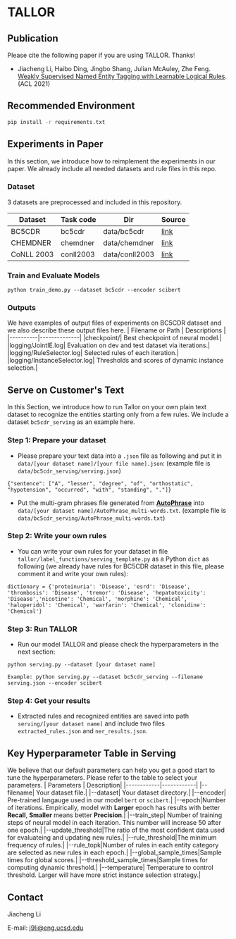 # TALLOR

## Publication
Please cite the following paper if you are using TALLOR. Thanks!

* Jiacheng Li, Haibo Ding, Jingbo Shang, Julian McAuley, Zhe Feng. [Weakly Supervised Named Entity Tagging with Learnable Logical Rules](https://arxiv.org/abs/2107.02282). (ACL 2021)

## Recommended Environment

```bash
pip install -r requirements.txt
```

## Experiments in Paper
In this section, we introduce how to reimplement the experiments in our paper. We already include all needed datasets and rule files in this repo.
### Dataset
3 datasets are preprocessed and included in this repository.

| Dataset             | Task code     | Dir                      | Source   |
|---------------------|---------------|--------------------------|----------|
| BC5CDR   | bc5cdr           | data/bc5cdr                 | [link](https://biocreative.bioinformatics.udel.edu/tasks/biocreative-v/track-3-cdr/)|
| CHEMDNER              | chemdner        | data/chemdner             | [link](https://biocreative.bioinformatics.udel.edu/resources/biocreative-iv/chemdner-corpus/)|
| CoNLL 2003              | conll2003         | data/conll2003               | [link](https://arxiv.org/pdf/cs/0306050v1.pdf)|


### Train and Evaluate Models
```
python train_demo.py --dataset bc5cdr --encoder scibert
```

### Outputs
We have examples of output files of experiments on BC5CDR dataset and we also describe these output files here.
| Filename or Path | Descriptions |
|----------|--------------|
|checkpoint/| Best checkpoint of neural model.|
|logging/JointIE.log| Evaluation on dev and test dataset via iterations.|
|logging/RuleSelector.log| Selected rules of each iteration.|
|logging/InstanceSelector.log| Thresholds and scores of dynamic instance selection.|

## Serve on Customer's Text
In this Section, we introduce how to run Tallor on your own plain text dataset to recognize the entities starting only from a few rules. We include a dataset ```bc5cdr_serving``` as an example here.

### Step 1: Prepare your dataset
* Please prepare your text data into a ```.json``` file as following and put it in ```data/[your dataset name]/[your file name].json```: (example file is ```data/bc5cdr_serving/serving.json```)
```
{"sentence": ["A", "lesser", "degree", "of", "orthostatic", "hypotension", "occurred", "with", "standing", "."]}
```
* Put the multi-gram phrases file generated from **[AutoPhrase](https://github.com/shangjingbo1226/AutoPhrase)** into ```data/[your dataset name]/AutoPhrase_multi-words.txt```.
(example file is ```data/bc5cdr_serving/AutoPhrase_multi-words.txt```)

### Step 2: Write your own rules
* You can write your own rules for your dataset in file ```tallor/label_functions/serving_template.py``` as a Python ```dict``` as following (we already have rules for BC5CDR dataset in this file, please comment it and write your own rules):
```
dictionary = {'proteinuria': 'Disease', 'esrd': 'Disease', 'thrombosis': 'Disease', 'tremor': 'Disease', 'hepatotoxicity': 'Disease','nicotine': 'Chemical', 'morphine': 'Chemical', 'haloperidol': 'Chemical', 'warfarin': 'Chemical', 'clonidine': 'Chemical'}
```
### Step 3: Run TALLOR
* Run our model TALLOR and please check the hyperparameters in the next section:
```
python serving.py --dataset [your dataset name]

Example: python serving.py --dataset bc5cdr_serving --filename serving.json --encoder scibert
```

### Step 4: Get your results
* Extracted rules and recognized entities are saved into path ```serving/[your dataset name]``` and include two files ```extracted_rules.json``` and ```ner_results.json```.

## Key Hyperparameter Table in Serving
We believe that our default parameters can help you get a good start to tune the hyperparameters. Please refer to the table to select your parameters.
| Parameters | Description|
|------------|------------|
|--filename| Your dataset file.|
|--dataset| Your dataset directory.|
|--encoder| Pre-trained langauge used in our model ```bert``` or ```scibert```.|
|--epoch|Number of iterations. Empirically, model with **Larger** epoch has results with better **Recall**, **Smaller** means better **Precision**.|
|--train_step| Number of training steps of neural model in each iteration. This number will increase 50 after one epoch.|
|--update_threshold|The ratio of the most confident data used for evaluateing and updating new rules.|
|--rule_threshold|The minimum frequency of rules.|
|--rule_topk|Number of rules in each entity category are selected as new rules in each epoch.|
|--global_sample_times|Sample times for global scores.|
|--threshold_sample_times|Sample times for computing dynamic threshold.|
|--temperature| Temperature to control threshold. Larger will have more strict instance selection strategy.|

## Contact
Jiacheng Li

E-mail: j9li@eng.ucsd.edu
